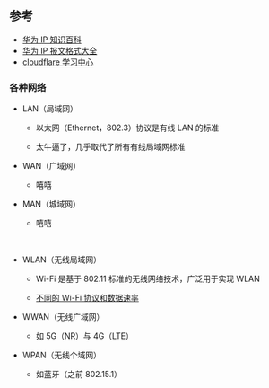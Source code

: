 ## 参考


* [华为 IP 知识百科](https://info.support.huawei.com/info-finder/encyclopedia/zh/index.html)
* [华为 IP 报文格式大全](https://support.huawei.com/enterprise/zh/doc/EDOC1100174722)
* [cloudflare 学习中心](https://www.cloudflare.com/zh-cn/learning/)

### 各种网络

* LAN（局域网）
    
    * 以太网（Ethernet，802.3）协议是有线 LAN 的标准

    * 太牛逼了，几乎取代了所有有线局域网标准

* WAN（广域网）

    * 嘻嘻
    
* MAN（城域网）

    * 嘻嘻

<br>

* WLAN（无线局域网）
    
    * Wi-Fi 是基于 802.11 标准的无线网络技术，广泛用于实现 WLAN
    
    * [不同的 Wi-Fi 协议和数据速率](https://www.intel.cn/content/www/cn/zh/support/articles/000005725/wireless/legacy-intel-wireless-products.html)

* WWAN（无线广域网）

    * 如 5G（NR）与 4G（LTE） 

* WPAN（无线个域网）

    * 如蓝牙（之前 802.15.1） 